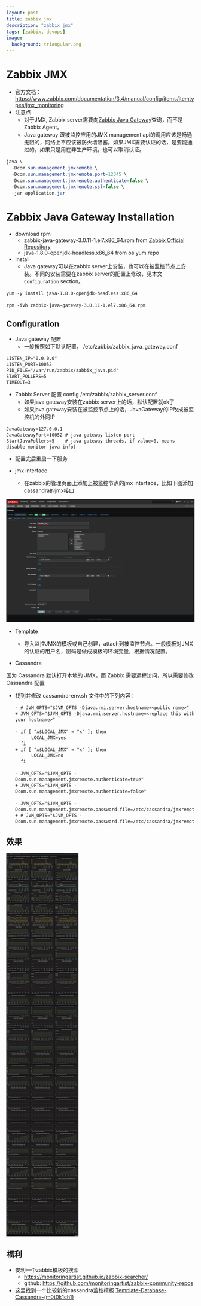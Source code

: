 ```yaml
---
layout: post
title: zabbix jmx
description: "zabbix jmx"
tags: [zabbix, devops]
image:
  background: triangular.png
---
```


# Zabbix JMX

* 官方文档： https://www.zabbix.com/documentation/3.4/manual/config/items/itemtypes/jmx_monitoring
* 注意点
  - 对于JMX, Zabbix server需要向[Zabbix Java Gateway](https://www.zabbix.com/documentation/3.4/manual/concepts/java)查询，而不是Zabbix Agent。
  - Java gateway 跟被监控应用的JMX management api的调用应该是畅通无阻的，网络上不应该被防火墙阻塞。如果JMX需要认证的话，是要能通过的。如果只是用在非生产环境，也可以取消认证。
  
~~~java
java \
  -Dcom.sun.management.jmxremote \
  -Dcom.sun.management.jmxremote.port=12345 \
  -Dcom.sun.management.jmxremote.authenticate=false \
  -Dcom.sun.management.jmxremote.ssl=false \
  -jar application.jar
~~~

# Zabbix Java Gateway Installation

* download rpm
  - zabbix-java-gateway-3.0.11-1.el7.x86_64.rpm from [Zabbix Official Repository](https://repo.zabbix.com/zabbix/)
  - java-1.8.0-openjdk-headless.x86_64 from os yum repo
* Install
  - Java gateway可以在zabbix server上安装，也可以在被监控节点上安装。不同的安装需要在zabbix server的配置上修改，见本文`Configuration` section。

~~~shell
yum -y install java-1.8.0-openjdk-headless.x86_64

rpm -ivh zabbix-java-gateway-3.0.11-1.el7.x86_64.rpm
~~~

## Configuration
* Java gateway 配置
  - 一般按照如下默认配置， /etc/zabbix/zabbix_java_gateway.conf

~~~shell
LISTEN_IP="0.0.0.0"
LISTEN_PORT=10052
PID_FILE="/var/run/zabbix/zabbix_java.pid"
START_POLLERS=5
TIMEOUT=3
~~~~

* Zabbix Server 配置 config /etc/zabbix/zabbix_server.conf
  - 如果java gateway安装在zabbix server上的话，默认配置就ok了
  - 如果java gateway安装在被监控节点上的话，JavaGateway的IP改成被监控机的外网IP

~~~shell
JavaGateway=127.0.0.1
JavaGatewayPort=10052 # java gateway listen port
StartJavaPollers=5    # java gateway threads, if value=0, means disable monitor java info)
~~~

* 配置完后重启一下服务

* jmx interface
  - 在zabbix的管理页面上添加上被监控节点的jmx interface，比如下图添加cassandra的jmx接口

![zabbix-passive-active](https://raw.githubusercontent.com/KasperDeng/kasperdeng.github.io/master/images/zabbix/zabbix-cassandra-jmx-interface.png)

* Template
  - 导入监控JMX的模板或自己创建，attach到被监控节点。一般模板对JMX的认证的用户名，密码是做成模板的环境变量，根据情况配置。

* Cassandra

因为 Cassandra 默认打开本地的 JMX，而 Zabbix 需要远程访问，所以需要修改 Cassandra 配置

  - 找到并修改 cassandra-env.sh 文件中的下列内容：
    ~~~shell
    - # JVM_OPTS="$JVM_OPTS -Djava.rmi.server.hostname=<public name>"
    + JVM_OPTS="$JVM_OPTS -Djava.rmi.server.hostname=<replace this with your hostname>"

    - if [ "x$LOCAL_JMX" = "x" ]; then
          LOCAL_JMX=yes
      fi
    + if [ "x$LOCAL_JMX" = "x" ]; then
          LOCAL_JMX=no
      fi

    - JVM_OPTS="$JVM_OPTS -Dcom.sun.management.jmxremote.authenticate=true"
    + JVM_OPTS="$JVM_OPTS -Dcom.sun.management.jmxremote.authenticate=false"

    - JVM_OPTS="$JVM_OPTS -Dcom.sun.management.jmxremote.password.file=/etc/cassandra/jmxremote.password"
    + # JVM_OPTS="$JVM_OPTS -Dcom.sun.management.jmxremote.password.file=/etc/cassandra/jmxremote.password"
    ~~~

## 效果

![cassandra_dashboard](https://raw.githubusercontent.com/KasperDeng/kasperdeng.github.io/master/images/zabbix/cassandra_dashboard.png)


## 福利
* 安利一个zabbix模板的搜索
  - https://monitoringartist.github.io/zabbix-searcher/
  - github: https://github.com/monitoringartist/zabbix-community-repos
* 这里找到一个比较新的cassandra监控模板 [Template-Database-Cassandra-(m0t0k1ch1)](https://github.com/m0t0k1ch1/zabbix-cassandra-template)
